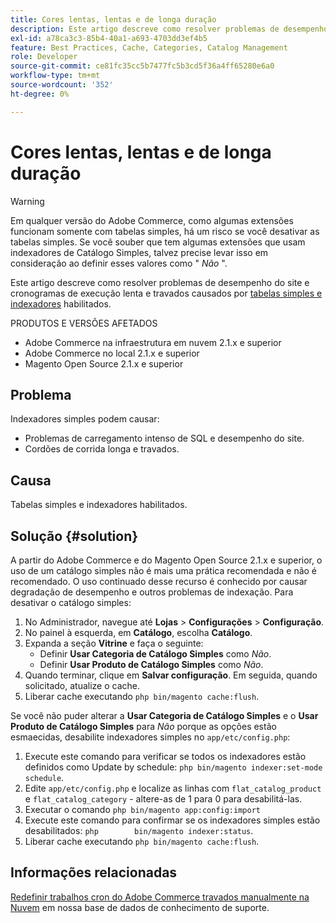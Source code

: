 ```yaml
---
title: Cores lentas, lentas e de longa duração
description: Este artigo descreve como resolver problemas de desempenho do site e crons de execução e travamento lentos causados por tabelas simples e indexadores ativados.
exl-id: a78ca3c3-85b4-40a1-a693-4703dd3ef4b5
feature: Best Practices, Cache, Categories, Catalog Management
role: Developer
source-git-commit: ce81fc35cc5b7477fc5b3cd5f36a4ff65280e6a0
workflow-type: tm+mt
source-wordcount: '352'
ht-degree: 0%

---
```


# Cores lentas, lentas e de longa duração

>[!WARNING]
>
>Em qualquer versão do Adobe Commerce, como algumas extensões funcionam somente com tabelas simples, há um risco se você desativar as tabelas simples. Se você souber que tem algumas extensões que usam indexadores de Catálogo Simples, talvez precise levar isso em consideração ao definir esses valores como &quot; *Não* &quot;.

Este artigo descreve como resolver problemas de desempenho do site e cronogramas de execução lenta e travados causados por [tabelas simples e indexadores](https://docs.magento.com/m2/ce/user_guide/catalog/catalog-flat.html) habilitados.

PRODUTOS E VERSÕES AFETADOS

* Adobe Commerce na infraestrutura em nuvem 2.1.x e superior
* Adobe Commerce no local 2.1.x e superior
* Magento Open Source 2.1.x e superior

## Problema

Indexadores simples podem causar:

* Problemas de carregamento intenso de SQL e desempenho do site.
* Cordões de corrida longa e travados.

## Causa

Tabelas simples e indexadores habilitados.

## Solução {#solution}

A partir do Adobe Commerce e do Magento Open Source 2.1.x e superior, o uso de um catálogo simples não é mais uma prática recomendada e não é recomendado. O uso continuado desse recurso é conhecido por causar degradação de desempenho e outros problemas de indexação. Para desativar o catálogo simples:

1. No Administrador, navegue até **Lojas** > **Configurações** > **Configuração**.
1. No painel à esquerda, em **Catálogo**, escolha **Catálogo**.
1. Expanda a seção **Vitrine** e faça o seguinte:
   * Definir **Usar Categoria de Catálogo Simples** como *Não*.
   * Definir **Usar Produto de Catálogo Simples** como *Não*.
1. Quando terminar, clique em **Salvar configuração**. Em seguida, quando solicitado, atualize o cache.
1. Liberar cache executando `php bin/magento cache:flush`.

Se você não puder alterar a **Usar Categoria de Catálogo Simples** e o **Usar Produto de Catálogo Simples** para *Não* porque as opções estão esmaecidas, desabilite indexadores simples no `app/etc/config.php`:

1. Execute este comando para verificar se todos os indexadores estão definidos como Update by schedule: `php bin/magento indexer:set-mode schedule`.
1. Edite `app/etc/config.php` e localize as linhas com `flat_catalog_product` e `flat_catalog_category` - altere-as de 1 para 0 para desabilitá-las.
1. Executar o comando `php bin/magento app:config:import`
1. Execute este comando para confirmar se os indexadores simples estão desabilitados: `php        bin/magento indexer:status`.
1. Liberar cache executando `php bin/magento cache:flush`.

## Informações relacionadas

[Redefinir trabalhos cron do Adobe Commerce travados manualmente na Nuvem](/help/how-to/general/reset-stuck-magento-cron-jobs-manually-on-cloud.md) em nossa base de dados de conhecimento de suporte.
